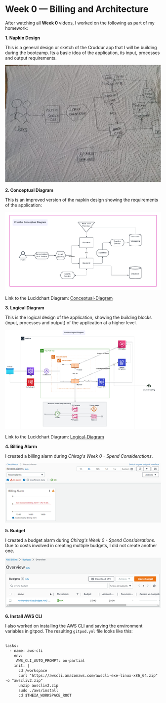 # Week 0 — Billing and Architecture

After watching all **Week 0** videos, I worked on the following as part of my homework:

**1. Napkin Design**

This is a general design or sketch of the Cruddur app that I will be building during the bootcamp. Its a basic idea of the application, its input, processes and output requirements. 

![Napkin Design](https://github.com/vonrashey/aws-bootcamp-cruddur-2023/blob/main/_docs/assets/Napkin%20Design.jpeg)

**2. Conceptual Diagram**


This is an improved version of the napkin design showing the requirements of the application:

![Conceptual Diagram](https://github.com/vonrashey/aws-bootcamp-cruddur-2023/blob/main/_docs/assets/Conceptual%20Diagram.png)


Link to the Lucidchart Diagram:  [Conceptual-Diagram](https://lucid.app/lucidchart/2c00f7d2-b3f1-4964-90c8-bc1b92ea37ed/edit?viewport_loc=-297%2C-113%2C1972%2C800%2C0_0&invitationId=inv_53f6ebdd-9b7d-416e-bc8c-33e874b8f80e)


**3. Logical Diagram**

This is the logical design of the application, showing the building blocks (input, processes and output) of the application at a higher level.

![Logical Diagram](https://github.com/vonrashey/aws-bootcamp-cruddur-2023/blob/main/_docs/assets/LogicalDiagram.png)


Link to the Lucidchart Diagram: [Logical-Diagram](https://lucid.app/lucidchart/5ebdc455-cfa5-42e1-9e52-1a4a1a4a493e/edit?viewport_loc=296%2C5%2C2220%2C1000%2C0_0&invitationId=inv_8f04a44b-31c1-470e-96aa-15f0496a8fda)


**4. Billing Alarm**

I created a  billing alarm during *Chirag's Week 0 - Spend Considerations*. 

![Logical Diagram](https://github.com/vonrashey/aws-bootcamp-cruddur-2023/blob/main/_docs/assets/Billing%20Alarm.png)


**5. Budget**

I created a  budget alarm during *Chirag's Week 0 - Spend Considerations*. Due to costs involved in creating multiple budgets, I did not create another one.

![AWS Budget](https://github.com/vonrashey/aws-bootcamp-cruddur-2023/blob/main/_docs/assets/Budget.png)


**6. Install AWS CLI**

I also worked on installing the AWS CLI and saving the environment variables in gitpod. The resulting `gitpod.yml` file looks like this:

```

tasks:
  - name: aws-cli
    env:
     AWS_CLI_AUTO_PROMPT: on-partial
    init: |
      cd /workspace
      curl "https://awscli.amazonaws.com/awscli-exe-linux-x86_64.zip" -o "awscliv2.zip"
      unzip awscliv2.zip
      sudo ./aws/install
      cd $THEIA_WORKSPACE_ROOT
```


